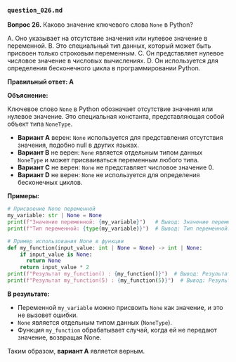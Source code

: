 ### `question_026.md`

**Вопрос 26.** Каково значение ключевого слова `None` в Python?

A.  Оно указывает на отсутствие значения или нулевое значение в переменной.
B.  Это специальный тип данных, который может быть присвоен только строковым переменным.
C.  Он представляет нулевое числовое значение в числовых вычислениях.
D.  Он используется для определения бесконечного цикла в программировании Python.

**Правильный ответ: A**

**Объяснение:**

Ключевое слово `None` в Python обозначает отсутствие значения или нулевое значение. Это специальная константа, представляющая собой объект типа `NoneType`.

*   **Вариант A** верен:  `None` используется для представления отсутствия значения, подобно null в других языках.
*   **Вариант B** не верен:  `None` является отдельным типом данных `NoneType` и может присваиваться переменным любого типа.
*   **Вариант C** не верен:  `None` не представляет числовое значение 0.
*   **Вариант D** не верен:  `None` не используется для определения бесконечных циклов.

**Примеры:**

```python
# Присвоение None переменной
my_variable: str | None = None
print(f"Значение переменной: {my_variable}")   # Вывод: Значение переменной: None
print(f"Тип переменной: {type(my_variable)}")  # Вывод: Тип переменной: <class 'NoneType'>

# Пример использования None в функции
def my_function(input_value: int | None = None) -> int | None:
    if input_value is None:
      return None
    return input_value * 2
print(f"Результат my_function() : {my_function()}")  # Вывод: Результат my_function() : None
print(f"Результат my_function(5) : {my_function(5)}")  # Вывод: Результат my_function(5) : 10
```

**В результате:**

*   Переменной `my_variable` можно присвоить `None` как значение, и это не вызовет ошибки.
*   `None` является отдельным типом данных (`NoneType`).
*   Функция `my_function` обрабатывает случай, когда ей не передают значение, возвращая None.
  
Таким образом, **вариант A** является верным.
